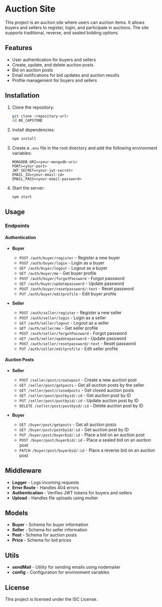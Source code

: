 # Auction Site

This project is an auction site where users can auction items. It allows buyers and sellers to register, login, and participate in auctions. The site supports traditional, reverse, and sealed bidding options.

## Features

- User authentication for buyers and sellers
- Create, update, and delete auction posts
- Bid on auction posts
- Email notifications for bid updates and auction results
- Profile management for buyers and sellers

## Installation

1. Clone the repository:

   ```sh
   git clone <repository-url>
   cd BE_CAPSTONE
   ```

2. Install dependencies:

   ```sh
   npm install
   ```

3. Create a `.env` file in the root directory and add the following environment variables:

   ```env
   MONGODB_URI=<your-mongodb-uri>
   PORT=<your-port>
   JWT_SECRET=<your-jwt-secret>
   EMAIL_ID=<your-email-id>
   EMAIL_PASS=<your-email-password>
   ```

4. Start the server:
   ```sh
   npm start
   ```

## Usage

### Endpoints

#### Authentication

- **Buyer**

  - `POST /auth/buyer/register` - Register a new buyer
  - `POST /auth/buyer/login` - Login as a buyer
  - `GET /auth/buyer/logout` - Logout as a buyer
  - `GET /auth/buyer/me` - Get buyer profile
  - `POST /auth/buyer/forgotPassword` - Forgot password
  - `GET /auth/buyer/updatepassword` - Update password
  - `POST /auth/buyer/resetpassword/:text` - Reset password
  - `PUT /auth/buyer/editprofile` - Edit buyer profile

- **Seller**
  - `POST /auth/seller/register` - Register a new seller
  - `POST /auth/seller/login` - Login as a seller
  - `GET /auth/seller/logout` - Logout as a seller
  - `GET /auth/seller/me` - Get seller profile
  - `POST /auth/seller/forgotPassword` - Forgot password
  - `GET /auth/seller/updatepassword` - Update password
  - `POST /auth/seller/resetpassword/:text` - Reset password
  - `PUT /auth/seller/editprofile` - Edit seller profile

#### Auction Posts

- **Seller**

  - `POST /seller/post/createpost` - Create a new auction post
  - `GET /seller/post/getposts` - Get all auction posts by the seller
  - `GET /seller/post/closedposts` - Get closed auction posts
  - `GET /seller/post/postbyid/:id` - Get auction post by ID
  - `PUT /seller/post/postbyid/:id` - Update auction post by ID
  - `DELETE /seller/post/postbyid/:id` - Delete auction post by ID

- **Buyer**
  - `GET /buyer/post/getposts` - Get all auction posts
  - `GET /buyer/post/postbyid/:id` - Get auction post by ID
  - `PUT /buyer/post/buyerbid/:id` - Place a bid on an auction post
  - `POST /buyer/post/buyerbid/:id` - Place a sealed bid on an auction post
  - `PATCH /buyer/post/buyerbid/:id` - Place a reverse bid on an auction post

## Middleware

- **Logger** - Logs incoming requests
- **Error Route** - Handles 404 errors
- **Authentication** - Verifies JWT tokens for buyers and sellers
- **Upload** - Handles file uploads using multer

## Models

- **Buyer** - Schema for buyer information
- **Seller** - Schema for seller information
- **Post** - Schema for auction posts
- **Price** - Schema for bid prices

## Utils

- **sendMail** - Utility for sending emails using nodemailer
- **config** - Configuration for environment variables

## License

This project is licensed under the ISC License.

